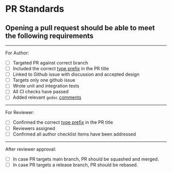 # PR Standards

## Opening a pull request should be able to meet the following requirements

---

For Author:

- [ ]  Targeted PR against correct branch
- [ ]  Included the correct [type prefix](https://github.com/commitizen/conventional-commit-types/blob/v3.0.0/index.json)
in the PR title
- [ ]  Linked to Github issue with discussion and accepted design
- [ ]  Targets only one github issue
- [ ]  Wrote unit and integration tests
- [ ]  All CI checks have passed
- [ ]  Added relevant `godoc` [comments](https://blog.golang.org/godoc-documenting-go-code)

---

For Reviewer:

- [ ]  Confirmed the correct [type prefix](https://github.com/commitizen/conventional-commit-types/blob/v3.0.0/index.json)
in the PR title
- [ ]  Reviewers assigned
- [ ]  Confirmed all author checklist items have been addressed

---

After reviewer approval:

- [ ]  In case PR targets main branch, PR should be squashed and merged.
- [ ]  In case PR targets a release branch, PR should be rebased.
